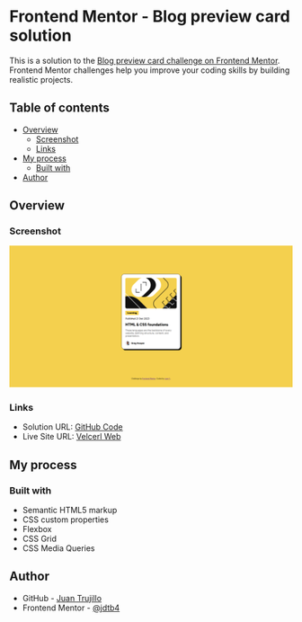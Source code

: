 # Frontend Mentor - Blog preview card solution

This is a solution to the [Blog preview card challenge on Frontend Mentor](https://www.frontendmentor.io/challenges/blog-preview-card-ckPaj01IcS). Frontend Mentor challenges help you improve your coding skills by building realistic projects. 

## Table of contents

- [Overview](#overview)
  - [Screenshot](#screenshot)
  - [Links](#links)
- [My process](#my-process)
  - [Built with](#built-with)
- [Author](#author)

## Overview

### Screenshot

![](./design/blog-preview-card.png)

### Links

- Solution URL: [GitHub Code](https://github.com/jdtb4/frontendmentor/tree/master/blog-preview-card)
- Live Site URL: [Velcerl Web](https://frontendmentor-pvmxeflgn-juan-trujillos-projects.vercel.app/)

## My process

### Built with

- Semantic HTML5 markup
- CSS custom properties
- Flexbox
- CSS Grid
- CSS Media Queries

## Author

- GitHub - [Juan Trujillo](https://github.com/jdtb4)
- Frontend Mentor - [@jdtb4](https://www.frontendmentor.io/profile/jdtb4)